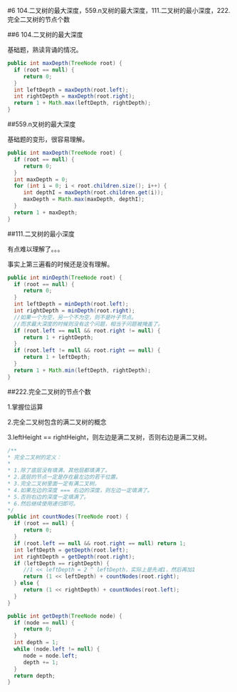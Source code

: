 #6 104.二叉树的最大深度，559.n叉树的最大深度，111.二叉树的最小深度，222.完全二叉树的节点个数

##6 104.二叉树的最大深度

基础题，熟读背诵的情况。

```java
public int maxDepth(TreeNode root) {
  if (root == null) {
     return 0;
  }
  int leftDepth = maxDepth(root.left);
  int rightDepth = maxDepth(root.right);
  return 1 + Math.max(leftDepth, rightDepth);
}

```
##559.n叉树的最大深度

基础题的变形，很容易理解。

```java
public int maxDepth(TreeNode root) {
  if (root == null) {
     return 0;
  }
  int maxDepth = 0;
  for (int i = 0; i < root.children.size(); i++) {
     int depthI = maxDepth(root.children.get(i));
     maxDepth = Math.max(maxDepth, depthI);
  }
  return 1 + maxDepth;
}

```
##111.二叉树的最小深度

有点难以理解了。。。

事实上第三遍看的时候还是没有理解。

```java
public int minDepth(TreeNode root) {
  if (root == null) {
     return 0;
  }
  int leftDepth = minDepth(root.left);
  int rightDepth = minDepth(root.right);
  //如果一个为空，另一个不为空，则不是叶子节点。
  //而求最大深度的时候则没有这个问题，相当于问题被掩盖了。
  if (root.left == null && root.right != null) {
     return 1 + rightDepth;
  }
  if (root.left != null && root.right == null) {
     return 1 + leftDepth;
  }
  return 1 + Math.min(leftDepth, rightDepth);
}

```
##222.完全二叉树的节点个数

1.掌握位运算

2.完全二叉树包含的满二叉树的概念

3.leftHeight == rightHeight，则左边是满二叉树，否则右边是满二叉树。

```java
/**
* 完全二叉树的定义：
*
* 1.除了底层没有填满，其他层都填满了。
* 2.底层的节点一定是存在最左边的若干位置。
* 3.完全二叉树里面一定有满二叉树。
* 4.如果左边的深度 === 右边的深度，则左边一定填满了。
* 5.否则右边的深度一定填满了。
* 6.然后继续使用递归即可。
*/
public int countNodes(TreeNode root) {
  if (root == null) {
     return 0;
  }
  if (root.left == null && root.right == null) return 1;
  int leftDepth = getDepth(root.left);
  int rightDepth = getDepth(root.right);
  if (leftDepth == rightDepth) {
     //1 << leftDepth = 2 ^ leftDepth，实际上是先减1，然后再加1
     return (1 << leftDepth) + countNodes(root.right);
  } else {
     return (1 << rightDepth) + countNodes(root.left);
  }
}

public int getDepth(TreeNode node) {
  if (node == null) {
     return 0;
  }
  int depth = 1;
  while (node.left != null) {
     node = node.left;
     depth += 1;
  }
  return depth;
}

```
